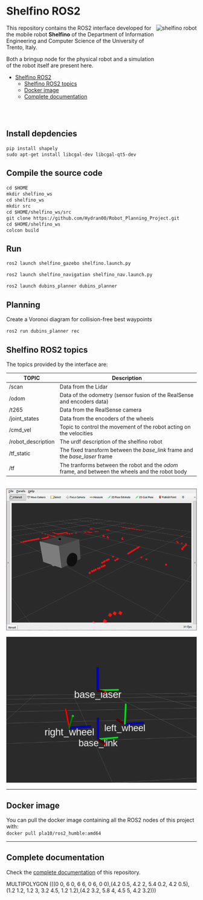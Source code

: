 # Shelfino ROS2

<img src="./assets/images/shelfino.png" align="right" alt="shelfino robot" height="280px">

This repository contains the ROS2 interface developed for the mobile robot **Shelfino** of the Department of Information Engineering and Computer Science of the University of Trento, Italy. </br>

Both a bringup node for the physical robot and a simulation of the robot itself are present here.

- [Shelfino ROS2](#shelfino-ros2)
  - [Shelfino ROS2 topics](#shelfino-ros2-topics)
  - [Docker image](#docker-image)
  - [Complete documentation](#complete-documentation)

<br/><br/>

## Install depdencies  
```
pip install shapely
sudo apt-get install libcgal-dev libcgal-qt5-dev
```
## Compile the source code
```
cd $HOME
mkdir shelfino_ws
cd shelfino_ws
mkdir src
cd $HOME/shelfino_ws/src
git clone https://github.com/Hydran00/Robot_Planning_Project.git
cd $HOME/shelfino_ws
colcon build
```

## Run
```
ros2 launch shelfino_gazebo shelfino.launch.py
```
```
ros2 launch shelfino_navigation shelfino_nav.launch.py
```
```
ros2 launch dubins_planner dubins_planner
```
## Planning
Create a Voronoi diagram for collision-free best waypoints
```
ros2 run dubins_planner rec
```

## Shelfino ROS2 topics

The topics provided by the interface are:

|       TOPIC        | Description |
| ------------------ | ----------- |
| /scan              | Data from the Lidar |
| /odom              | Data of the odometry (sensor fusion of the RealSense and encoders data) |
| /t265              | Data from the RealSense camera |
| /joint_states      | Data from the encoders of the wheels |
| /cmd_vel           | Topic to control the movement of the robot acting on the velocities |
| /robot_description | The urdf description of the shelfino robot |
| /tf_static         | The fixed transform between the *base_link* frame and the *base_laser* frame |
| /tf                | The tranforms between the robot and the *odom* frame, and between the wheels and the robot body |

![shelfino robot in rviz](./assets/images/rviz.png)

![transform frames in rviz](./assets/images/tfs.png)

---
## Docker image

You can pull the docker image containing all the ROS2 nodes of this project with: <br/>
`docker pull pla10/ros2_humble:amd64` 

---
## Complete documentation

Check the [complete documentation](https://pla10.github.io/Shelfino_ROS2) of this repository.

MULTIPOLYGON (((0 0, 6 0, 6 6, 0 6, 0 0),(4.2 0.5, 4.2 2, 5.4 0.2, 4.2 0.5),(1.2 1.2, 1.2 3, 3.2 4.5, 1.2 1.2),(4.2 3.2, 5.8 4, 4.5 5, 4.2 3.2)))
